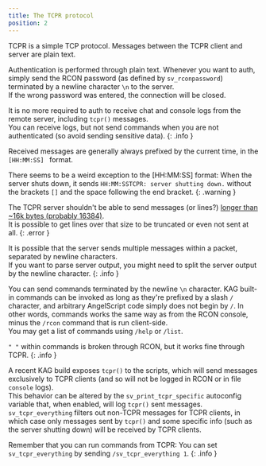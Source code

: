 ```yaml
---
title: The TCPR protocol
position: 2
---
```


TCPR is a simple TCP protocol. Messages between the TCPR client and server are plain text.

Authentication is performed through plain text. Whenever you want to auth, simply send the RCON password (as defined by `sv_rconpassword`) terminated by a newline character `\n` to the server.  
If the wrong password was entered, the connection will be closed.

It is no more required to auth to receive chat and console logs from the remote server, including `tcpr()` messages.  
You can receive logs, but not send commands when you are not authenticated (so avoid sending sensitive data).
{: .info }

Received messages are generally always prefixed by the current time, in the `[HH:MM:SS] ` format.

There seems to be a weird exception to the [HH:MM:SS] format: When the server shuts down, it sends `HH:MM:SSTCPR: server shutting down.` without the brackets `[]` and the space following the end bracket.
{: .warning }

The TCPR server shouldn't be able to send messages (or lines?) [longer than ~16k bytes (probably 16384)](https://forum.thd.vg/threads/build-1865-engine-update-sponges-in-tdm-windows-modded-server-fixes.25483/).  
It is possible to get lines over that size to be truncated or even not sent at all.
{: .error }

It is possible that the server sends multiple messages within a packet, separated by newline characters.  
If you want to parse server output, you might need to split the server output by the newline character.
{: .info }

You can send commands terminated by the newline `\n` character. KAG built-in commands can be invoked as long as they're prefixed by a slash `/` character, and arbitrary AngelScript code simply does not begin by `/`. In other words, commands works the same way as from the RCON console, minus the `/rcon` command that is run client-side.  
You may get a list of commands using `/help` or `/list`.

`" "` within commands is broken through RCON, but it works fine through TCPR.
{: .info }

A recent KAG build exposes `tcpr()` to the scripts, which will send messages exclusively to TCPR clients (and so will not be logged in RCON or in file `console` logs).  
This behavior can be altered by the `sv_print_tcpr_specific` autoconfig variable that, when enabled, will log `tcpr()` sent messages.  
`sv_tcpr_everything` filters out non-TCPR messages for TCPR clients, in which case only messages sent by `tcpr()` and some specific info (such as the server shutting down) will be received by TCPR clients.

Remember that you can run commands from TCPR: You can set `sv_tcpr_everything` by sending `/sv_tcpr_everything 1`.
{: .info }
